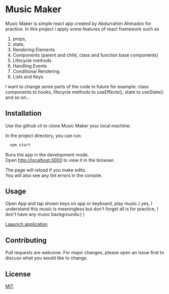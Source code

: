 # Music Maker 

Music Maker is simple react app created by Abdurrahim Ahmadov for practice.
In this project i apply some features of react framework such as 

1. props, 
2. state, 
3. Rendering Elements
4. Components (parent and child, class and function base components)
5. Lifecycle methods
6. Handling Events
7. Conditional Rendering
8. Lists and Keys


I want to change some parts of the code in future for example: class components to hooks, lifecycle methods to useEffects(), state to useState() and so on...  


## Installation

Use the github cli  to clone Music Maker your local machine:


In the project directory, you can run:
```bash
  npm start
```

Runs the app in the development mode.\
Open [http://localhost:3000](http://localhost:3000) to view it in the browser.

The page will reload if you make edits.\
You will also see any lint errors in the console.

## Usage
Open App and tap shown keys on app or keyboard, play music.( yes, I understand this music is meaningless but don't forget all is for practice, I don't have any music backgrounds:) )

[Laaunch application](https://ebdurrehm.github.io/musicmaker/)

## Contributing
Pull requests are welcome. For major changes, please open an issue first to discuss what you would like to change.


## License
[MIT](https://choosealicense.com/licenses/mit/)
